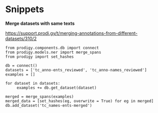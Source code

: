 # Snippets



**Merge datasets with same texts**

https://support.prodi.gy/t/merging-annotations-from-different-datasets/310/2

```{python}
from prodigy.components.db import connect
from prodigy.models.ner import merge_spans
from prodigy import set_hashes

db = connect()
datasets = ['tc_anno-ents_reviewed', 'tc_anno-names_reviewed']
examples = []

for dataset in datasets:
     examples += db.get_dataset(dataset)

merged = merge_spans(examples)
merged_data = [set_hashes(eg, overwrite = True) for eg in merged]
db.add_dataset('tc_names-ents-merged')
```

